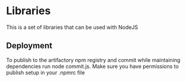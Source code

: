 # Libraries

This is a set of libraries that can be used with NodeJS

## Deployment

To publish to the artifactory npm registry and commit while maintaining dependencies run node commit.js.
Make sure you have permissions to publish setup in your .npmrc file
